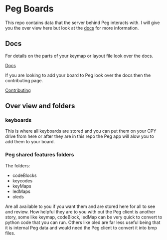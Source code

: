 # Peg Boards

This repo contains data that the server behind Peg interacts with. I will give you the over view here but look at the [docs](./docs/README.md) for more information.

## Docs

For details on the parts of your keymap or layout file look over the docs.

[Docs](./docs/README.md)

If you are looking to add your board to Peg look over the docs then the contributing page.

[Contributing](./docs/contributing.md)

## Over view and folders

### keyboards

This is where all keyboards are stored and you can put them on your CPY drive from here or after they are in this repo the Peg app will alow you to add them to your board.

### Peg shared features folders

The folders:

* codeBlocks
* keycodes
* keyMaps
* ledMaps
* oleds

Are all available to you if you want them and are stored here for all to see and review.
How helpful they are to you with out the Peg client is another story, some like keymap, codeBlock, ledMap can be very quick to convert to python code that you can run.
Others like oled are far less useful being that it is internal Peg data and would need the Peg client to convert it into bmp files.
